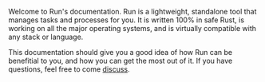 Welcome to Run's documentation. Run is a lightweight, standalone tool that manages tasks and processes for you. It is written 100% in safe Rust, is working on all the major operating systems, and is virtually compatible with any stack or language.

This documentation should give you a good idea of how Run can be benefitial to you, and how you can get the most out of it. If you have questions, feel free to come [discuss](https://github.com/aymericbeaumet/run/discussions).
